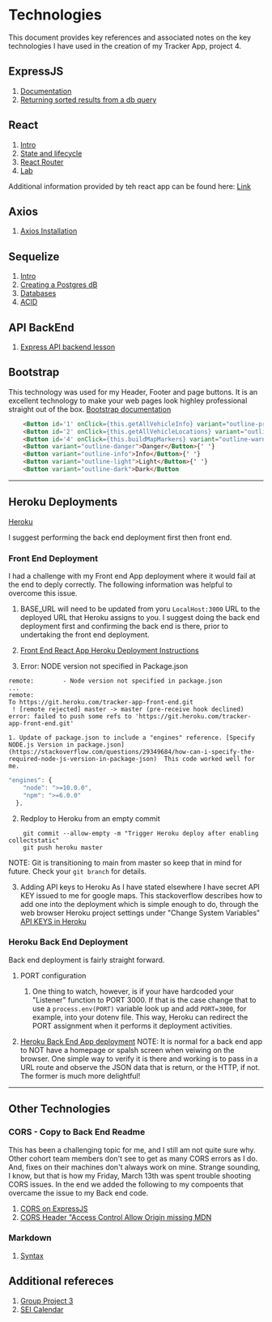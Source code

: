 # Technologies

This document provides key references and associated notes on the key technologies I have used in the creation of my Tracker App, project 4.

## ExpressJS
1. [Documentation](https://expressjs.com/en/4x/api.html)
1. [Returning sorted results from a db query](https://stackoverflow.com/questions/36259532/sequelize-findall-sort-order-in-nodejs)

## React
1. [Intro](https://git.generalassemb.ly/john-deere-sei-7/react-intro})
1. [State and lifecycle](https://reactjs.org/docs/state-and-lifecycle.html)
1. [React Router](https://git.generalassemb.ly/john-deere-sei-7/react-router#we-do-react-router-setup-10-min--040)
1. [Lab](https://git.generalassemb.ly/john-deere-sei-7/react-router-lab/tree/leo-complete-solution/src)

Additional information provided by teh react app can be found here: [Link](React.md)

## Axios

1. [Axios Installation](https://github.com/axios/axios/commit/7d3b626a595e5b911c59dfb28a8080e56d840602)


## Sequelize

1. [Intro](https://git.generalassemb.ly/john-deere-sei-7/sequelize-intro)
1. [Creating a Postgres dB](https://git.generalassemb.ly/john-deere-sei-7/databases/tree/master/sql-intro-lesson)
1. [Databases](https://git.generalassemb.ly/john-deere-sei-7/databases/tree/master/sql-relational-mapping-lesson)
1. [ACID](https://git.generalassemb.ly/john-deere-sei-7/ACID-database)

## API BackEnd

1. [Express API backend lesson](https://git.generalassemb.ly/john-deere-sei-7/muse-express-api-backend-lesson)

## Bootstrap
This technology was used for my Header, Footer and page buttons.  It is an excellent technology to make your web pages look highley professional straight out of the box.
[Bootstrap documentation](https://react-bootstrap.github.io/)

``` html
    <Button id='1' onClick={this.getAllVehicleInfo} variant="outline-primary">Get All Vehicle Info</Button>{' '}
    <Button id='2' onClick={this.getAllVehicleLocations} variant="outline-secondary">Get All Vehicle Locations</Button>{' '}
    <Button id='4' onClick={this.buildMapMarkers} variant="outline-warning">Build Map Markers</Button>{' '}
    <Button variant="outline-danger">Danger</Button>{' '}
    <Button variant="outline-info">Info</Button>{' '}
    <Button variant="outline-light">Light</Button>{' '}
    <Button variant="outline-dark">Dark</Button
```

---

## Heroku Deployments
[Heroku](https://dashboard.heroku.com/apps)

I suggest performing the back end deployment first then front end.

### Front End Deployment
I had a challenge with my Front end App deployment where it would fail at the end to deply correctly.  The following information was helpful to overcome this issue.

1. BASE_URL will need to be updated from yoru ```LocalHost:3000``` URL to the deployed URL that Heroku assigns to you.  I suggest doing the back end deployment first and confirming the back end is there, prior to undertaking the front end deployment.

1. [Front End React App Heroku Deployment Instructions](https://git.generalassemb.ly/john-deere-sei-7/react-heroku-deployment)

1. Error:  NODE version not specified in Package.json 
```
remote:        - Node version not specified in package.json
...
remote:
To https://git.heroku.com/tracker-app-front-end.git
 ! [remote rejected] master -> master (pre-receive hook declined)
error: failed to push some refs to 'https://git.heroku.com/tracker-app-front-end.git'
```

    1. Update of package.json to include a "engines" reference. [Specify NODE.js Version in package.json](https://stackoverflow.com/questions/29349684/how-can-i-specify-the-required-node-js-version-in-package-json)  This code worked well for me.
``` js
"engines": {
    "node": ">=10.0.0",
    "npm": ">=6.0.0"
  },
```

2. Redploy to Heroku from an empty commit
``` t
    git commit --allow-empty -m "Trigger Heroku deploy after enabling collectstatic"
    git push heroku master
```
NOTE:  Git is transitioning to main from master so keep that in mind for future.  Check your ``` git branch ``` for details.

3. Adding API keys to Heroku
As I have stated elsewhere I have secret API KEY issued to me for google maps.  This stackoverflow describes how to add one into the deployment which is simple enough to do, through the web browser Heroku project settings under "Change System Variables"
[API KEYS in Heroku](https://stackoverflow.com/questions/35735663/how-to-add-api-keys-to-heroku/35776938#35776938)

### Heroku Back End Deployment

Back end deployment is fairly straight forward.  

1. PORT configuration
    1. One thing to watch, however, is if your have hardcoded your "Listener" function to PORT 3000.  If that is the case change that to use a ``` process.env(PORT) ``` variable look up and add ```PORT=3000```, for example, into your dotenv file.  This way, Heroku can redirect the PORT assignment when it performs it deployment activities.

1. [Heroku Back End App deployment](https://git.generalassemb.ly/john-deere-sei-7/node-express-heroku-deployment)
NOTE:  It is normal for a back end app to NOT have a homepage or spalsh screen when veiwing on the browser.  One simple way to verify it is there and working is to pass in a URL route and observe the JSON data that is return, or the HTTP, if not.  The former is much more delightful!

---

## Other Technologies

### CORS - Copy to Back End Readme
This has been a challenging topic for me, and I still am not quite sure why.  Other cohort team members don't see to get as many CORS errors as I do.  And, fixes on their machines don't always work on mine.  Strange sounding, I know, but that is how my Friday, March 13th was spent trouble shooting CORS issues.
In the end we added the following to my compoents that overcame the issue to my Back end code.  
    
1. [CORS on ExpressJS](https://enable-cors.org/server_expressjs.html)
1. [CORS Header "Access Control Allow Origin missing MDN](https://developer.mozilla.org/en-US/docs/Web/HTTP/CORS/Errors/CORSMissingAllowOrigin)

### Markdown
1. [Syntax](https://www.markdownguide.org/extended-syntax/)

## Additional refereces
1. [Group Project 3](https://github.com/PJTeel/unit3-birdapp/blob/master/src/App.js)
1. [SEI Calendar](https://docs.google.com/spreadsheets/d/1HgN0kh5VfhBy-iwlsA1O3u-sIQMTalBdrj89-dp5B9k/edit#gid=780921503)